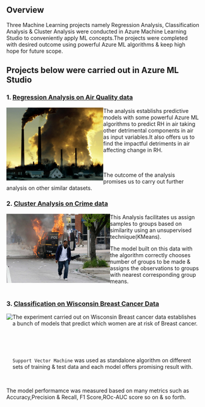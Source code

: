 
## Overview
Three Machine Learning projects namely Regression Analysis, Classification Analysis & Cluster Analysis  were conducted in Azure Machine Learning Studio to conveniently apply ML concepts.The projects were completed with desired outcome using powerful Azure ML algorithms & keep high hope for future scope.

## Projects below were carried out in Azure ML Studio

### 1. [Regression Analysis on Air Quality data](https://github.com/rakesh-upx/azure-ml)


<p align="center">
  <img src="airquality-regression-analysis/Air%20quality/177.ngsversion.1484334011811.adapt.1900.1.jpg",alt="neofetch" align="left" height="190px">
  </p>

The analysis establishs predictive models with some powerful Azure ML algorithms to predict RH in air taking other detrimental components in air as input variables.It also offers us to find the impactful detriments in air affecting change in RH.
<br/>
<br/>
<br/>

The outcome of the analysis promises us to carry out further analysis on other similar datasets.




### 2. [Cluster Analysis on Crime data]("crime-data-cluster-analysis")



<p align="center">
  <img src="crime-data-cluster-analysis/Images/baltimore-protest-27apr-police.jpg",alt="neofetch" align="left"
 height="180px">
  </p>
  
  
This Analysis facilitates us assign samples to groups based on similarity using an unsupervised technique(KMeans). 

The model built on this data with the algorithm correctly chooses number of groups to be made & assigns the observations to groups with nearest corresponding group means.
<br/>
<br/>


### 3. [Classification on Wisconsin Breast Cancer Data]("rakesh-upx/azure-ml")



<p align="center">
<img src="Breast_Cancer_Images/breast-cancer-in-women.jpg",alt="neofetch" align="left" 
height="190px">
</p>

  
  
  
  
  The experiment carried out on Wisconsin Breast cancer data establishes a bunch of models that predict which women are at risk of Breast cancer.
  
  <br/>
  <br/>
  <br/>
  
  `Support Vector Machine` was used as standalone algorithm on different sets of training & test data and each model offers promising result with.
  
  <br/>
  
  The model performamce was measured based on many metrics such as Accuracy,Precision & Recall, F1 Score,ROc-AUC score so on & so forth.
  







